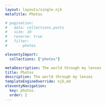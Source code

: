 ```yaml
---
layout: layouts/single.njk
metaTitle: Photos

# pagination:
#   data: collections.posts
#   size: 10
#   reverse: true
#   filter:
#     - photos

eleventyImport:
  collections: ["photos"]

metaDescription: The world through my lenses
title: Photos
description: The world through my lenses
templateEngineOverride: njk,md
eleventyNavigation:
  key: photos.
  order: 2
---
```



<!-- {% block postslists %}
  {% set postslist = pagination.items %}
  {% include '../src/_components/_postslist.njk' %}
{% endblock postslists %} -->


